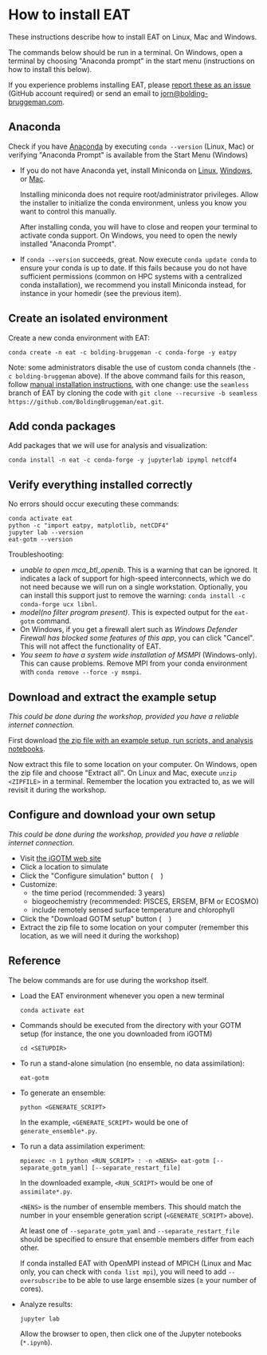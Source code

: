 # How to install EAT

These instructions describe how to install EAT on Linux, Mac and Windows.

The commands below should be run in a terminal. On Windows, open a terminal by choosing "Anaconda prompt" in the start menu (instructions on how to install this below).

If you experience problems installing EAT, please [report these as an issue](https://github.com/BoldingBruggeman/eat-examples/issues) (GitHub account required) or send an email to jorn@bolding-bruggeman.com.

## Anaconda

Check if you have [Anaconda](https://new.anaconda.com/products/distribution) by executing `conda --version` (Linux, Mac) or verifying "Anaconda Prompt" is available from the Start Menu (Windows)

* If you do not have Anaconda yet, install Miniconda on [Linux](https://conda.io/projects/conda/en/stable/user-guide/install/linux.html), [Windows](https://conda.io/projects/conda/en/stable/user-guide/install/windows.html), or [Mac](https://conda.io/projects/conda/en/stable/user-guide/install/macos.html).

  Installing miniconda does not require root/administrator privileges. Allow the installer to initialize the conda environment, unless you know you want to control this manually.​

  After installing conda, you will have to close and reopen your terminal to activate conda support. On Windows, you need to open the newly installed "Anaconda Prompt".

* If `conda --version` succeeds, great. Now execute `conda update conda` to ensure your conda is up to date. If this fails because you do not have sufficient permissions (common on HPC systems with a centralized conda installation), we recommend you install Miniconda instead, for instance in your homedir (see the previous item).

## Create an isolated environment

Create a new conda environment with EAT​:
   
```
conda create -n eat -c bolding-bruggeman -c conda-forge -y eatpy
```

Note: some administrators disable the use of custom conda channels (the `-c bolding-bruggeman` above). If the above command fails for this reason, follow [manual installation instructions](https://github.com/BoldingBruggeman/eat/wiki#building-and-installing-manually), with one change: use the `seamless` branch of EAT by cloning the code with `git clone --recursive -b seamless https://github.com/BoldingBruggeman/eat.git`.

## Add conda packages

Add packages that we will use for analysis and visualization​:

```
conda install -n eat -c conda-forge -y jupyterlab ipympl netcdf4
```

## Verify everything installed correctly

No errors should occur executing these commands​:

```
conda activate eat
python -c "import eatpy, matplotlib, netCDF4"
jupyter lab --version
eat-gotm --version
```

Troubleshooting:
* *unable to open mca_btl_openib*. This is a warning that can be ignored. It indicates a lack of support for high-speed interconnects, which we do not need because we will run on a single workstation. Optionally, you can install this support just to remove the warning: `conda install -c conda-forge ucx libnl`.
* *model(no filter program present)*. This is expected output for the `eat-gotm` command.
* On Windows, if you get a firewall alert such as  *Windows Defender Firewall has blocked some features of this app*, you can click "Cancel". This will not affect the functionality of EAT.
* *You seem to have a system wide installation of MSMPI* (Windows-only). This can cause problems. Remove MPI from your conda environment with `conda remove --force -y msmpi`.

## Download and extract the example setup

*This could be done during the workshop, provided you have a reliable internet connection.*

First download [the zip file with an example setup, run scripts, and analysis notebooks](https://github.com/BoldingBruggeman/eat-examples/archive/refs/heads/main.zip).

Now extract this file to some location on your computer. On Windows, open the zip file and choose "Extract all". On Linux and Mac, execute `unzip <ZIPFILE>` in a terminal. Remember the location you extracted to, as we will revisit it during the workshop.

## Configure and download your own setup

*This could be done during the workshop, provided you have a reliable internet connection.*

* Visit [the iGOTM web site](https://igotm.bolding-bruggeman.com/?key=TVJKK65Z)
* Click a location to simulate
* Click the "Configure simulation" button (<img src="https://raw.githubusercontent.com/FortAwesome/Font-Awesome/6.x/svgs/solid/gear.svg" width="15" height="15">)
* Customize:
  - the time period (recommended: 3 years)
  - biogeochemistry (recommended: PISCES, ERSEM, BFM or ECOSMO)
  - include remotely sensed surface temperature and chlorophyll
* Click the "Download GOTM setup" button (<img src="https://raw.githubusercontent.com/FortAwesome/Font-Awesome/6.x/svgs/solid/download.svg" width="15" height="15">)
* Extract the zip file to some location on your computer (remember this location, as we will need it during the workshop)


## Reference

The below commands are for use during the workshop itself.

* Load the EAT environment whenever you open a new terminal​
  ```
  conda activate eat​
  ```

* Commands should be executed from the directory with your GOTM setup (for instance, the one you downloaded from iGOTM)
  ```
  cd <SETUPDIR>​
  ```
* To run a stand-alone simulation (no ensemble, no data assimilation)​:
  ```
  eat-gotm​
  ```
* To generate an ensemble:
  ```
  python <GENERATE_SCRIPT>​
  ```
  In the example, `<GENERATE_SCRIPT>` would be one of `generate_ensemble*.py`.

* To run a data assimilation experiment:
  ```
  mpiexec -n 1 python <RUN_SCRIPT> : -n <NENS> eat-gotm [--separate_gotm_yaml] [--separate_restart_file]​
  ```    
  In the downloaded example, `<RUN_SCRIPT>` would be one of `assimilate*.py`.

  `<NENS>` is the number of ensemble members. This should match the number in your ensemble generation script (`<GENERATE_SCRIPT>​` above).

  At least one of `--separate_gotm_yaml` and `--separate_restart_file` should be specified to ensure that ensemble members differ from each other.

  If conda installed EAT with OpenMPI instead of MPICH (Linux and Mac only, you can check with `conda list mpi`), you will need to add `--oversubscribe` to be able to use large ensemble sizes (&ge; your number of cores).

* Analyze results:​
  ```
  jupyter lab​
  ```
  Allow the browser to open, then click one of the Jupyter notebooks (`*.ipynb`).​